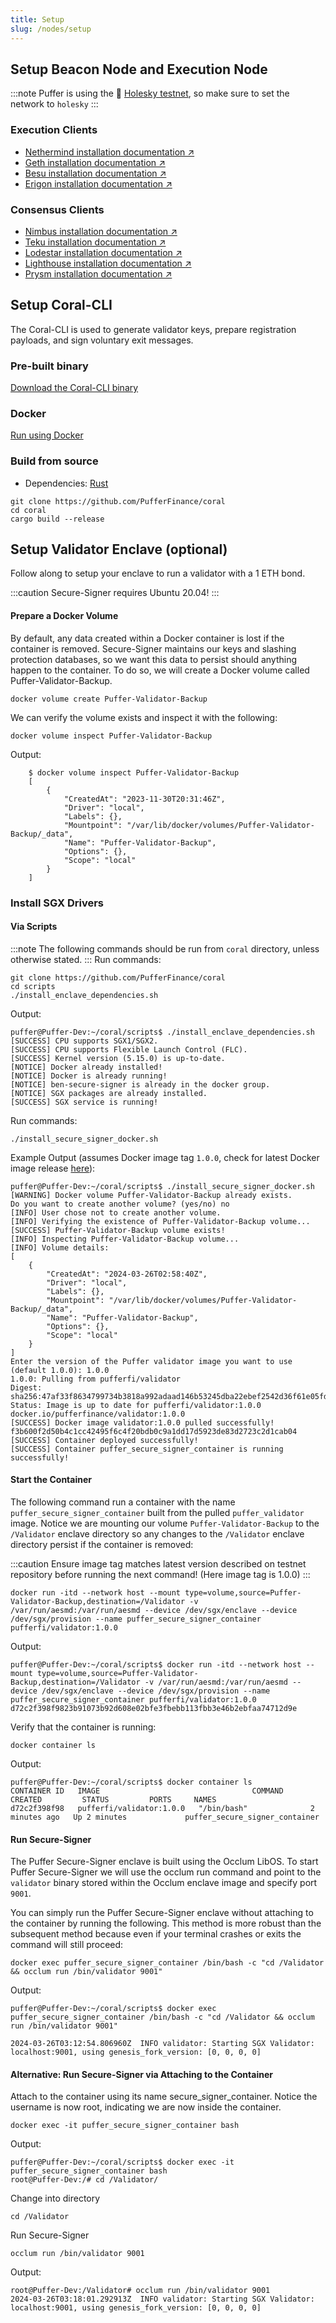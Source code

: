 ```yaml
---
title: Setup
slug: /nodes/setup
---
```


## Setup Beacon Node and Execution Node
:::note
Puffer is using the 🦁 [Holesky testnet](https://holesky.dev/), so make sure to set the network to `holesky`
:::

### Execution Clients
- [Nethermind installation documentation ↗](https://downloads.nethermind.io/)
- [Geth installation documentation ↗](https://geth.ethereum.org/docs/install-and-build/installing-geth)
- [Besu installation documentation ↗](https://besu.hyperledger.org/public-networks/get-started/install)
- [Erigon installation documentation ↗️](https://github.com/ledgerwatch/erigon#beacon-chain)

### Consensus Clients
- [Nimbus installation documentation ↗](https://nimbus.guide/quick-start.html)
- [Teku installation documentation ↗](https://docs.teku.consensys.io/get-started/install)
- [Lodestar installation documentation ↗️](https://chainsafe.github.io/lodestar/getting-started/quick-start/)
- [Lighthouse installation documentation ↗](https://lighthouse-book.sigmaprime.io/installation.html)
- [Prysm installation documentation ↗](https://docs.prylabs.network/docs/install/install-with-script)

## Setup Coral-CLI
The Coral-CLI is used to generate validator keys, prepare registration payloads, and sign voluntary exit messages.

### Pre-built binary
[Download the Coral-CLI binary](https://github.com/PufferFinance/coral/releases)

### Docker
[Run using Docker](https://github.com/PufferFinance/coral/tree/main/docker)
### Build from source
- Dependencies: [Rust](https://www.rust-lang.org/learn/get-started)
```
git clone https://github.com/PufferFinance/coral
cd coral
cargo build --release
```

## Setup Validator Enclave (optional)
Follow along to setup your enclave to run a validator with a 1 ETH bond.

:::caution
Secure-Signer requires Ubuntu 20.04!
:::

#### Prepare a Docker Volume
By default, any data created within a Docker container is lost if the container is removed. Secure-Signer maintains our keys and slashing protection databases, so we want this data to persist should anything happen to the container. To do so, we will create a Docker volume called Puffer-Validator-Backup.

```
docker volume create Puffer-Validator-Backup
```

We can verify the volume exists and inspect it with the following:

```
docker volume inspect Puffer-Validator-Backup
```

Output:

        $ docker volume inspect Puffer-Validator-Backup
        [
            {
                "CreatedAt": "2023-11-30T20:31:46Z",
                "Driver": "local",
                "Labels": {},
                "Mountpoint": "/var/lib/docker/volumes/Puffer-Validator-Backup/_data",
                "Name": "Puffer-Validator-Backup",
                "Options": {},
                "Scope": "local"
            }
        ]

### Install SGX Drivers

#### Via Scripts
:::note
The following commands should be run from `coral` directory, unless otherwise stated.
:::
Run commands:
```
git clone https://github.com/PufferFinance/coral
cd scripts
./install_enclave_dependencies.sh
```

Output:

```
puffer@Puffer-Dev:~/coral/scripts$ ./install_enclave_dependencies.sh
[SUCCESS] CPU supports SGX1/SGX2.
[SUCCESS] CPU supports Flexible Launch Control (FLC).
[SUCCESS] Kernel version (5.15.0) is up-to-date.
[NOTICE] Docker already installed!
[NOTICE] Docker is already running!
[NOTICE] ben-secure-signer is already in the docker group.
[NOTICE] SGX packages are already installed.
[SUCCESS] SGX service is running!
```

Run commands:

```
./install_secure_signer_docker.sh
```

Example Output (assumes Docker image tag `1.0.0`, check for latest Docker image release [here](https://hub.docker.com/r/pufferfi/validator)):

```
puffer@Puffer-Dev:~/coral/scripts$ ./install_secure_signer_docker.sh
[WARNING] Docker volume Puffer-Validator-Backup already exists.
Do you want to create another volume? (yes/no) no
[INFO] User chose not to create another volume.
[INFO] Verifying the existence of Puffer-Validator-Backup volume...
[SUCCESS] Puffer-Validator-Backup volume exists!
[INFO] Inspecting Puffer-Validator-Backup volume...
[INFO] Volume details:
[
    {
        "CreatedAt": "2024-03-26T02:58:40Z",
        "Driver": "local",
        "Labels": {},
        "Mountpoint": "/var/lib/docker/volumes/Puffer-Validator-Backup/_data",
        "Name": "Puffer-Validator-Backup",
        "Options": {},
        "Scope": "local"
    }
]
Enter the version of the Puffer validator image you want to use (default 1.0.0): 1.0.0
1.0.0: Pulling from pufferfi/validator
Digest: sha256:47af33f8634799734b3818a992adaad146b53245dba22ebef2542d36f61e05fd
Status: Image is up to date for pufferfi/validator:1.0.0
docker.io/pufferfinance/validator:1.0.0
[SUCCESS] Docker image validator:1.0.0 pulled successfully!
f3b600f2d50b4c1cc42495f6c4f20bdb0c9a1dd17d5923de83d2723c2d1cab04
[SUCCESS] Container deployed successfully!
[SUCCESS] Container puffer_secure_signer_container is running successfully!
```
#### Start the Container
The following command run a container with the name `puffer_secure_signer_container` built from the pulled `puffer_validator` image. Notice we are mounting our volume `Puffer-Validator-Backup` to the `/Validator` enclave directory so any changes to the `/Validator` enclave directory persist if the container is removed:

:::caution 
Ensure image tag matches latest version described on testnet repository before running the next command! (Here image tag is 1.0.0) 
:::

```
docker run -itd --network host --mount type=volume,source=Puffer-Validator-Backup,destination=/Validator -v /var/run/aesmd:/var/run/aesmd --device /dev/sgx/enclave --device /dev/sgx/provision --name puffer_secure_signer_container pufferfi/validator:1.0.0
```

Output:
```
puffer@Puffer-Dev:~/coral/scripts$ docker run -itd --network host --mount type=volume,source=Puffer-Validator-Backup,destination=/Validator -v /var/run/aesmd:/var/run/aesmd --device /dev/sgx/enclave --device /dev/sgx/provision --name puffer_secure_signer_container pufferfi/validator:1.0.0
d72c2f398f9823b91073b92d608e02bfe3fbebb113fbb3e46b2ebfaa74712d9e
```

Verify that the container is running:

```
docker container ls
```

Output:
```
puffer@Puffer-Dev:~/coral/scripts$ docker container ls
CONTAINER ID   IMAGE                                  COMMAND                  CREATED         STATUS         PORTS     NAMES
d72c2f398f98   pufferfi/validator:1.0.0   "/bin/bash"              2 minutes ago   Up 2 minutes             puffer_secure_signer_container
```

#### Run Secure-Signer

The Puffer Secure-Signer enclave is built using the Occlum LibOS. To start Puffer Secure-Signer we will use the occlum run command and point to the `validator` binary stored within the Occlum enclave image and specify port `9001`.

You can simply run the Puffer Secure-Signer enclave without attaching to the container by running the following. This method is more robust than the subsequent method because even if your terminal crashes or exits the command will still proceed:

```
docker exec puffer_secure_signer_container /bin/bash -c "cd /Validator && occlum run /bin/validator 9001"
```

Output:
```
puffer@Puffer-Dev:~/coral/scripts$ docker exec puffer_secure_signer_container /bin/bash -c "cd /Validator && occlum run /bin/validator 9001"

2024-03-26T03:12:54.806960Z  INFO validator: Starting SGX Validator: localhost:9001, using genesis_fork_version: [0, 0, 0, 0]
```

#### Alternative: Run Secure-Signer via Attaching to the Container

Attach to the container using its name secure_signer_container. Notice the username is now root, indicating we are now inside the container.

```
docker exec -it puffer_secure_signer_container bash
```

Output:

```
puffer@Puffer-Dev:~/coral/scripts$ docker exec -it puffer_secure_signer_container bash
root@Puffer-Dev:/# cd /Validator/
```

Change into directory

```
cd /Validator
```

Run Secure-Signer

```
occlum run /bin/validator 9001
```

Output:
```
root@Puffer-Dev:/Validator# occlum run /bin/validator 9001
2024-03-26T03:18:01.292913Z  INFO validator: Starting SGX Validator: localhost:9001, using genesis_fork_version: [0, 0, 0, 0]
```





